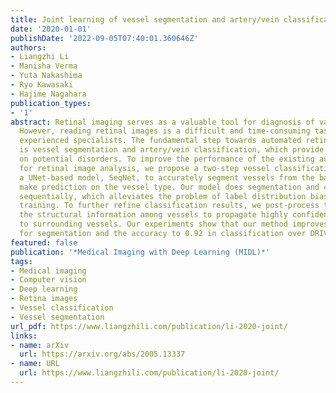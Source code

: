 ```yaml
---
title: Joint learning of vessel segmentation and artery/vein classification with post-processing
date: '2020-01-01'
publishDate: '2022-09-05T07:40:01.360646Z'
authors:
- Liangzhi Li
- Manisha Verma
- Yuta Nakashima
- Ryo Kawasaki
- Hajime Nagahara
publication_types:
- '1'
abstract: Retinal imaging serves as a valuable tool for diagnosis of various diseases.
  However, reading retinal images is a difficult and time-consuming task even for
  experienced specialists. The fundamental step towards automated retinal image analysis
  is vessel segmentation and artery/vein classification, which provide various information
  on potential disorders. To improve the performance of the existing automated methods
  for retinal image analysis, we propose a two-step vessel classification. We adopt
  a UNet-based model, SeqNet, to accurately segment vessels from the background and
  make prediction on the vessel type. Our model does segmentation and classification
  sequentially, which alleviates the problem of label distribution bias and facilitates
  training. To further refine classification results, we post-process them considering
  the structural information among vessels to propagate highly confident prediction
  to surrounding vessels. Our experiments show that our method improves AUC to 0.98
  for segmentation and the accuracy to 0.92 in classification over DRIVE dataset.
featured: false
publication: '*Medical Imaging with Deep Learning (MIDL)*'
tags:
- Medical imaging
- Computer vision
- Deep learning
- Retina images
- Vessel classification
- Vessel segmentation
url_pdf: https://www.liangzhili.com/publication/li-2020-joint/
links:
- name: arXiv
  url: https://arxiv.org/abs/2005.13337
- name: URL
  url: https://www.liangzhili.com/publication/li-2020-joint/
---
```


